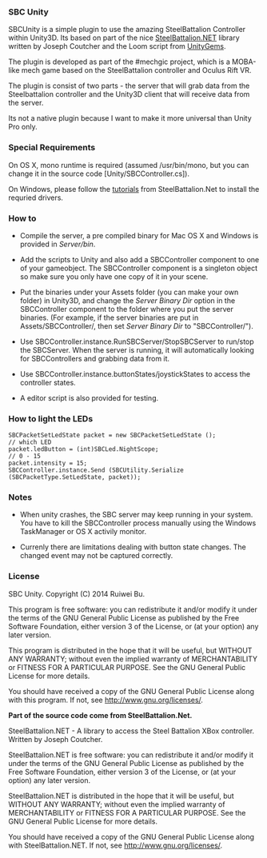 ### SBC Unity

SBCUnity is a simple plugin to use the amazing SteelBattalion Controller within Unity3D. Its based on part of the nice [SteelBattalion.NET](http://steelbattalionnet.codeplex.com/) library written by Joseph Coutcher and the Loom script from [UnityGems](http://unitygems.com/threads/).

The plugin is developed as part of the #mechgic project, which is a MOBA-like mech game based on the SteelBattalion controller and Oculus Rift VR. 

The plugin is consist of two parts - the server that will grab data from the Steelbattalion controller and the Unity3D client that will receive data from the server. 

Its not a native plugin because I want to make it more universal than Unity Pro only.

### Special Requirements

On OS X, mono runtime is required (assumed /usr/bin/mono, but you can change it in the source code [Unity/SBCController.cs]).

On Windows, please follow the [tutorials](http://steelbattalionnet.codeplex.com/SourceControl/latest#readme.txt) from SteelBattalion.Net to install the requried drivers.

### How to 

* Compile the server, a pre compiled binary for Mac OS X and Windows is provided in _Server/bin_. 

* Add the scripts to Unity and also add a SBCController component to one of your gameobject. The SBCController component is a singleton object so make sure you only have one copy of it in your scene.

* Put the binaries under your Assets folder (you can make your own folder) in Unity3D, and change the _Server Binary Dir_ option in the SBCController component to the folder where you put the server binaries. (For example, if the server binaries are put in Assets/SBCController/, then set _Server Binary Dir_ to "SBCController/").

* Use SBCController.instance.RunSBCServer/StopSBCServer to run/stop the SBCServer. When the server is running, it will automatically looking for SBCControllers and grabbing data from it.

* Use SBCController.instance.buttonStates/joystickStates to access the controller states. 

* A editor script is also provided for testing.

### How to light the LEDs

	SBCPacketSetLedState packet = new SBCPacketSetLedState ();
    // which LED
    packet.ledButton = (int)SBCLed.NightScope;
    // 0 - 15
    packet.intensity = 15;
    SBCController.instance.Send (SBCUtility.Serialize (SBCPacketType.SetLedState, packet));


### Notes

* When unity crashes, the SBC server may keep running in your system. You have to kill the SBCController process manually using the Windows TaskManager or OS X activily monitor.

* Currenly there are limitations dealing with button state changes. The changed event may not be captured correctly. 

### License

SBC Unity. Copyright (C) 2014 Ruiwei Bu.

This program is free software: you can redistribute it and/or modify it under the terms of the GNU General Public License as published by the Free Software Foundation, either version 3 of the License, or (at your option) any later version.

This program is distributed in the hope that it will be useful, but WITHOUT ANY WARRANTY; without even the implied warranty of MERCHANTABILITY or FITNESS FOR A PARTICULAR PURPOSE.  See the GNU General Public License for more details.

You should have received a copy of the GNU General Public License along with this program.  If not, see <http://www.gnu.org/licenses/>.



__Part of the source code come from SteelBattalion.Net.__

SteelBattalion.NET - A library to access the Steel Battalion XBox controller.  Written by Joseph Coutcher.

SteelBattalion.NET is free software: you can redistribute it and/or modify it under the terms of the GNU General Public License as published by the Free Software Foundation, either version 3 of the License, or (at your option) any later version.  

SteelBattalion.NET is distributed in the hope that it will be useful, but WITHOUT ANY WARRANTY; without even the implied warranty of MERCHANTABILITY or FITNESS FOR A PARTICULAR PURPOSE.  See the GNU General Public License for more details.  

You should have received a copy of the GNU General Public License along with SteelBattalion.NET.  If not, see <http://www.gnu.org/licenses/>. 
